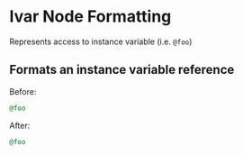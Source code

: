 <!-- BEGIN_AUTOGENERATED -->
# Ivar Node Formatting

Represents access to instance variable (i.e. `@foo`)
<!-- END_AUTOGENERATED -->

## Formats an instance variable reference

Before:

```ruby
@foo
```

After:

```ruby
@foo
```
